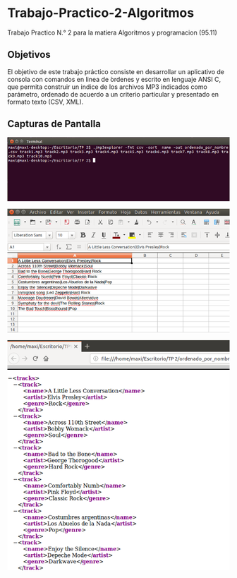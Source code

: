 # Trabajo-Practico-2-Algoritmos
Trabajo Practico N.° 2  para la matiera Algoritmos y programacion (95.11)

## Objetivos

El objetivo de este trabajo práctico consiste en desarrollar un aplicativo de
consola con comandos en linea de  ́ordenes y escrito en lenguaje ANSI C, que
permita construir un indice de los archivos MP3 indicados como parámetro,
ordenado de acuerdo a un criterio particular y presentado en formato texto
(CSV, XML).

## Capturas de Pantalla

![Ejecución del programa](https://github.com/PuyGonzalo/Trabajo-Practico-2-Algoritmos/blob/master/Informe/correcto.png)

![.CSV que devuelve](https://github.com/PuyGonzalo/Trabajo-Practico-2-Algoritmos/blob/master/Informe/ej_prueba_CSV.png)

![XML que devuelve](https://github.com/PuyGonzalo/Trabajo-Practico-2-Algoritmos/blob/master/Informe/xml_1.png)
